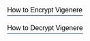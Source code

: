 <html>
  <head>
    <title>Title of the document</title>
    <style>
      .modal {
        display: none;
        position: fixed;
        z-index: 8;
        left: 0;
        top: 0;
        width: 100%;
        height: 100%;
        overflow: auto;
        background-color: rgb(0, 0, 0);
        background-color: rgba(0, 0, 0, 0.4);
      }
      .modal-content {
        margin: 50px auto;
        border: 1px solid #999;
        width: 60%;
      }
      h2,
      p {
        margin: 0 0 20px;
        font-weight: 400;
        color: #999;
      }
      span {
        color: #666;
        display: block;
        padding: 0 0 5px;
      }
      form {
        padding: 25px;
        margin: 25px;
        box-shadow: 0 2px 5px #f5f5f5;
        background: #eee;
      }
      input,
      textarea {
        width: 90%;
        padding: 10px;
        margin-bottom: 20px;
        border: 1px solid #1c87c9;
        outline: none;
      }
      .contact-form button {
        width: 100%;
        padding: 10px;
        border: none;
        background: #1c87c9;
        font-size: 16px;
        font-weight: 400;
        color: #fff;
      }
      button:hover {
        background: #2371a0;
      }
      .close {
        color: #aaa;
        float: right;
        font-size: 28px;
        font-weight: bold;
      }
      .close:hover,
      .close:focus {
        color: black;
        text-decoration: none;
        cursor: pointer;
      }
      button.button {
        background: none;
        border-top: none;
        outline: none;
        border-right: none;
        border-left: none;
        border-bottom: #02274a 1px solid;
        padding: 0 0 3px 0;
        font-size: 16px;
        cursor: pointer;
      }
      button.button:hover {
        border-bottom: #a99567 1px solid;
        color: #a99567;
      }
    </style>
  </head>
  <body>
    <p>
      <button class="button" data-modal="modalOne">How to Encrypt Vigenere</button>
    </p>
    <p>
      <button class="button" data-modal="modalTwo">How to Decrypt Vigenere</button>
    </p>
    <div id="modalOne" class="modal">
      <div class="modal-content">
        <div class="contact-form">
          <a class="close">&times;</a>
          <form action="/">
            <h2>How to Encrypt Vigenere</h2>
          </form>
        </div>
      </div>
    </div>
    <div id="modalTwo" class="modal">
      <div class="modal-content">
        <div class="contact-form">
          <span class="close">&times;</span>
          <form action="/">
            <h2>How to Decrypt Vigenere</h2>
          </form>
        </div>
      </div>
    </div>
    <script>
      let modalBtns = [...document.querySelectorAll(".button")];
      modalBtns.forEach(function (btn) {
        btn.onclick = function () {
          let modal = btn.getAttribute("data-modal");
          document.getElementById(modal).style.display = "block";
        };
      });
      let closeBtns = [...document.querySelectorAll(".close")];
      closeBtns.forEach(function (btn) {
        btn.onclick = function () {
          let modal = btn.closest(".modal");
          modal.style.display = "none";
        };
      });
      window.onclick = function (event) {
        if (event.target.className === "modal") {
          event.target.style.display = "none";
        }
      };
    </script>
  </body>
</html>